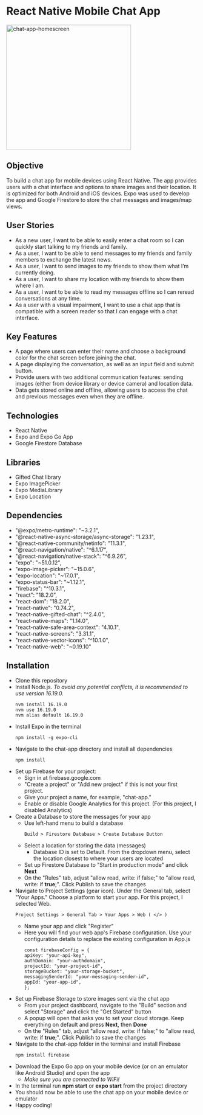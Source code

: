 # React Native Mobile Chat App
<img width="329" alt="chat-app-homescreen" src="https://github.com/RParker505/chat-app/assets/147425968/a5f9ee0f-ffe4-47ac-afab-ce79fe1d0149">

## Objective
To build a chat app for mobile devices using React Native. The app provides users with a chat interface and options to share images and their location. It is optimized for both Android and iOS devices. Expo was used to develop the app and Google Firestore to store the chat messages and images/map views.
## User Stories
- As a new user, I want to be able to easily enter a chat room so I can quickly start talking to my friends and family.
- As a user, I want to be able to send messages to my friends and family members to exchange the latest news.
- As a user, I want to send images to my friends to show them what I’m currently doing.
- As a user, I want to share my location with my friends to show them where I am.
- As a user, I want to be able to read my messages offline so I can reread conversations at any time.
- As a user with a visual impairment, I want to use a chat app that is compatible with a screen reader so that I can engage with a chat interface.
## Key Features
- A page where users can enter their name and choose a background color for the chat screen before joining the chat.
- A page displaying the conversation, as well as an input field and submit button.
- Provide users with two additional communication features: sending images (either from device library or device camera) and location data.
- Data gets stored online and offline, allowing users to access the chat and previous messages even when they are offline.
## Technologies
- React Native
- Expo and Expo Go App
- Google Firestore Database
## Libraries
- Gifted Chat library
- Expo ImagePicker
- Expo MediaLibrary
- Expo Location
## Dependencies
- "@expo/metro-runtime": "~3.2.1",
- "@react-native-async-storage/async-storage": "1.23.1",
- "@react-native-community/netinfo": "11.3.1",
- "@react-navigation/native": "^6.1.17",
- "@react-navigation/native-stack": "^6.9.26",
- "expo": "~51.0.12",
- "expo-image-picker": "~15.0.6",
- "expo-location": "~17.0.1",
- "expo-status-bar": "~1.12.1",
- "firebase": "^10.3.1",
- "react": "18.2.0",
- "react-dom": "18.2.0",
- "react-native": "0.74.2",
- "react-native-gifted-chat": "^2.4.0",
- "react-native-maps": "1.14.0",
- "react-native-safe-area-context": "4.10.1",
- "react-native-screens": "3.31.1",
- "react-native-vector-icons": "^10.1.0",
- "react-native-web": "~0.19.10"
## Installation
- Clone this repository
- Install Node.js. _To avoid any potential conflicts, it is recommended to use version 16.19.0._
  ```
  nvm install 16.19.0
  nvm use 16.19.0
  nvm alias default 16.19.0
  ```
- Install Expo in the terminal
  ```
  npm install -g expo-cli
  ```
- Navigate to the chat-app directory and install all dependencies
  ```
  npm install
  ```
- Set up Firebase for your project:
  - Sign in at firebase.google.com
  - "Create a project" or "Add new project" if this is not your first project.
  - Give your project a name, for example, "chat-app."
  - Enable or disable Google Analytics for this project. (For this project, I disabled Analytics)
- Create a Database to store the messages for your app
  - Use left-hand menu to build a database
    ```
    Build > Firestore Database > Create Database Button
    ```
  - Select a location for storing the data (messages)
    - Database ID is set to Default. From the dropdown menu, select the location closest to where your users are located
  - Set up Firestore Database to "Start in production mode" and click __Next__
  - On the "Rules" tab, adjust "allow read, write: if false;" to "allow read, write: if __true__;". Click Publish to save the changes
- Navigate to Project Settings (gear icon). Under the General tab, select "Your Apps." Choose a platform to start your app. For this project, I selected Web.
  ```
  Project Settings > General Tab > Your Apps > Web ( </> )
  ```
  - Name your app and click "Register"
  - Here you will find your web app's Firebase configuration. Use your configuration details to replace the existing configuration in App.js
    ```
    const firebaseConfig = {
    apiKey: "your-api-key",
    authDomain: "your-authdomain",
    projectId: "your-project-id",
    storageBucket: "your-storage-bucket",
    messagingSenderId: "your-messaging-sender-id",
    appId: "your-app-id",
    };
    ```
- Set up Firebase Storage to store images sent via the chat app
  - From your project dashboard, navigate to the "Build" section and select "Storage" and click the "Get Started" button
  - A popup will open that asks you to set your cloud storage. Keep everything on default and press __Next__, then __Done__
  - On the "Rules" tab, adjust "allow read, write: if false;" to "allow read, write: if __true__;". Click Publish to save the changes
- Navigate to the chat-app folder in the terminal and install Firebase
  ```
  npm install firebase
  ```
- Download the Expo Go app on your mobile device (or on an emulator like Android Studio) and open the app
  - _Make sure you are connected to WiFi!_
- In the terminal run __npm start__ or __expo start__ from the project directory
- You should now be able to use the chat app on your mobile device or emulator
- Happy coding!
